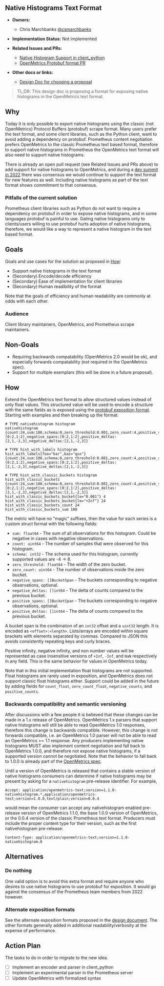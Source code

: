 ## Native Histograms Text Format

* **Owners:**
  * Chris Marchbanks [@csmarchbanks](https://github.com/csmarchbanks)

* **Implementation Status:** Not implemented

* **Related Issues and PRs:**
  * [Native Histogram Support in client_python](https://github.com/prometheus/client_python/issues/918)
  * [OpenMetrics Protobuf format PR](https://github.com/OpenObservability/OpenMetrics/pull/256)

* **Other docs or links:**
  * [Design Doc for choosing a proposal](https://docs.google.com/document/d/1qoHf24cKMpa1QHskIjgzyf3oFhIPvacyJj8Tbe6fIrY/edit#heading=h.5sybau7waq2q)

> TL;DR: This design doc is proposing a format for exposing native histograms in the OpenMetrics text format.

## Why

Today it is only possible to export native histograms using the classic (not OpenMetrics) Protocol Buffers (protobuf) scrape format. Many users prefer the text format, and some client libraries, such as the Python client, want to avoid adding a dependency on protobuf. Prometheus content negotiation prefers OpenMetrics to the classic Prometheus text based format, therefore to support native histograms in Prometheus the OpenMetrics text format will also need to support native histograms.

There is already an open pull request (see Related Issues and PRs above) to add support for native histograms to OpenMetrics, and during a [dev summit in 2022](https://docs.google.com/document/d/11LC3wJcVk00l8w5P3oLQ-m3Y37iom6INAMEu2ZAGIIE/edit#bookmark=id.c3e7ur6rn5d2) there was consensus we would continue to support the text format for new features as well. Including native histograms as part of the text format shows commitment to that consensus.

### Pitfalls of the current solution

Prometheus client libraries such as Python do not want to require a dependency on protobuf in order to expose native histograms, and in some languages protobuf is painful to use. Gating native histograms only to clients/users willing to use protobuf hurts adoption of native histograms, therefore, we would like a way to represent a native histogram in the text based format.

## Goals

Goals and use cases for the solution as proposed in [How](#how):

* Support native histograms in the text format
* (Secondary) Encode/decode efficiency
* (Secondary) Ease of implementation for client libraries
* (Secondary) Human readibility of the format

Note that the goals of efficiency and human readability are commonly at odds with each other.

### Audience

Client library maintainers, OpenMetrics, and Prometheus scrape maintainers.

## Non-Goals

* Requiring backwards compatability (OpenMetrics 2.0 would be ok), and especially forwards compatability (not required in the OpenMetrics spec).
* Support for multiple exemplars (this will be done in a future proposal).

## How

Extend the OpenMetrics text format to allow structured values instead of only float values. This structured value will be used to encode a structure with the same fields as is exposed using the [protobuf exposition format](https://github.com/prometheus/client_model/blob/master/io/prometheus/client/metrics.proto). Starting with examples and then breaking up the format:
```
# TYPE nativehistogram histogram
nativehistogram {count:24,sum:100,schema:0,zero_threshold:0.001,zero_count:4,positive_spans:[0:2,1:2],negative_spans:[0:2,1:2],positive_deltas:[2,1,-2,3],negative_deltas:[2,1,-2,3]}

# TYPE hist_with_labels histogram
hist_with_labels{foo="bar",baz="qux"} {count:24,sum:100,schema:0,zero_threshold:0.001,zero_count:4,positive_spans:[0:2,1:2],negative_spans:[0:2,1:2],positive_deltas:[2,1,-2,3],negative_deltas:[2,1,-2,3]}

# TYPE hist_with_classic_buckets histogram
hist_with_classic_buckets {count:24,sum:100,schema:0,zero_threshold:0.001,zero_count:4,positive_spans:[0:2,1:2],negative_spans:[0:2,1:2],positive_deltas:[2,1,-2,3],negative_deltas:[2,1,-2,3]}
hist_with_classic_buckets_bucket{le="0.001"} 4
hist_with_classic_buckets_bucket{le="+Inf"} 24
hist_with_classic_buckets_count 24
hist_with_classic_buckets_sum 100
```
The metric will have no "magic" suffixes, then the value for each series is a custom struct format with the following fields:
* `sum: float64` - The sum of all observations for this histogram. Could be negative in cases with negative observations.
* `count: uint64` - The number of samples that were observed for this histogram.
* `schema: int32` - The schema used for this histogram, currently supported values are -4 -> 8.
* `zero_threshold: float64` - The width of the zero bucket.
* `zero_count: uint64` - The number of observations inside the zero bucket.
* `negative_spans: []BucketSpan` - The buckets corresponding to negative observations, optional.
* `negative_deltas: []int64` - The delta of counts compared to the previous bucket. 
* `positive_spans: []BucketSpan` - The buckets corresponding to negative observations, optional.
* `positive_deltas: []int64` - The delta of counts compared to the previous bucket. 

A bucket span is the combination of an `int32` offset and a `uint32` length. It is encoded as `<offset>:<length>`. Lists/arrays are encoded within square brackets with elements separated by commas. Compared to JSON this avoids consistently repeating keys and curly braces.

Positive infinity, negative infinity, and non number values will be represented as case insensitive versions of `+Inf`, `-Inf`, and `NaN` respectively in any field. This is the same behavior for values in OpenMetrics today.

Note that in this initial implementation float histograms are not supported. Float histograms are rarely used in exposition, and OpenMetrics does not support classic float histograms either. Support could be added in the future by adding fields for `count_float`, `zero_count_float`, `negative_counts`, and `positive_counts`.

### Backwards compatibility and semantic versioning

After discussions with a few people it is believed that these changes can be made in a 1.x release of OpenMetrics. OpenMetrics 1.x parsers that support native histograms will still be able to read OpenMetrics 1.0 responses, therefore this change is backwards compatible. However, this change is not forwards compatible, i.e. an OpenMetrics 1.0 parser will not be able to read an OpenMetrics >= 1.1 response. Any producers implementing native histograms MUST also implement content negotiation and fall back to OpenMetrics 1.0.0, and therefore not expose native histograms, if a supported version cannot be negotiated. Note that the behavior to fall back to 1.0.0 is already part of the [OpenMetrics spec](https://github.com/OpenObservability/OpenMetrics/blob/main/specification/OpenMetrics.md#protocol-negotiation).

Until a version of OpenMetrics is released that contains a stable version of native histograms consumers can determine if native histograms may be present by asking for a `nativehistogram` pre-release identifier. For example,
```
Accept: application/openmetrics-text;version=1.1.0-nativehistogram.*,application/openmetrics-text;version=1.0.0,text/plain;version=0.0.4
```
would mean the consumer can accept any nativehistogram enabled pre-release version of OpenMetrics 1.1.0, the base 1.0.0 version of OpenMetrics, or the 0.0.4 version of the classic Prometheus text format. Producers must include the proper content type for their version, such as the first nativehistogram pre-release:
```
Content-Type: application/openmetrics-text;version=1.1.0-nativehistogram.0
```

## Alternatives

### Do nothing

One valid option is to avoid this extra format and require anyone who desires to use native histograms to use protobuf for exposition. It would go against the consensus of the Prometheus team members from 2022 however.

### Alternate exposition formats

See the alternate exposition formats proposed in the [design document](https://docs.google.com/document/d/1qoHf24cKMpa1QHskIjgzyf3oFhIPvacyJj8Tbe6fIrY/edit#heading=h.5sybau7waq2q). The other formats generally added in additional readability/verbosity at the expense of performance.

## Action Plan

The tasks to do in order to migrate to the new idea.

* [ ] Implement an encoder and parser in client_python
* [ ] Implement an experimental parser in the Prometheus server
* [ ] Update OpenMetrics with formalized syntax
